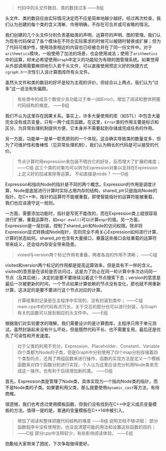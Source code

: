 > 代码中的头文件数目、类的数目过多
> ——B组

头文件、类的数目应由实际情况决定而不应是简单地越少越好。经过再次检查，我们认为创建的每个类的含义清晰、作用明确，不存在可合并或可省略的情况。

我们创建的几个头文件分别负责基础类的声明、运算符的声明、图的管理。我们认为现有代码保证了各个模块在不符合实际需求的时候可以被随时替换或扩展；但为了代码可维护性，使用场景相近的内容也已经被合并在了同一份文件中。对于`arithmetics`模块，一般使用了加法的场景，也会使用减法；使用了`arithmetics`中的运算，却未必希望使用`Graph`中定义的功能较为有限的图管理系统。如果觉得从外部调用需要麻烦地引入若干头文件，可以直接使用预定义好的快捷方式`cgraph.h`一次性引入该计算图库所有头文件。

虽然头文件和类的数目的好坏是较为主观的评价，但综合以上两点，我们认为“过多”这一说法有失偏颇。

> 有些类中的成员个数很少且功能过于单一(如Error)，增加了阅读和整体把握代码结构的难度。
> ——B组

我们不认为这里存在因果关系。事实上，许多大量使用的库（如STL）中包含大量完全没有成员变量，只有一两个成员函数。在这里，`Error`类的作用主要是标识和区分，为异常处理机制提供方便，它本身并不需要起到存储或完成任务的作用。

另一方面，功能单一是单一职责原则的一个体现。这会确实导致类的数量变多，但为了可维护性和鲁棒性（见异常处理机制），我们认为稍长的代码是可以接受的代价。

> 节点计算时用expression来包装不明白它的好处，反而增大了扩展的难度；
> ——C组
> 这三个类的对象均可以转为Expression对象以支持在Expression上定义好的加减乘除等运算。  不如直接是node？
> ——D组

Expression和指向Node的指针是不同的两个概念。Expression的作用是调度计算，Node是底层进行计算时实际占用内存的结构，shared_ptr只是指向Node的指针。在C++中，指针的运算符不能被重载，即使智能指针的运算符能被重载，我们也应该遵守这一规则。

一方面，需要添加功能时，指针是写死不能改的，而在Expression类上就很容易进行扩展，重载运算符，如`expr.eval()`可以计算`expr`的值。另一方面，Expression是一层封装，控制了shared_ptr和Node的访问权限。除非将Expression显式转换成Node指针，否则完全不用关心Expression如何进行计算、计算的状态如何。shared_ptr也含有大量接口，暴露这些接口会给重载的运算符带来歧义，还会给内存安全带来隐患。

> visted与version两个标记作用有重叠，两者各自的作用不清晰；
> ——C组

visited和version两个标记的作用都是提高运算效率，但是具有不一样的含义。visited的意思是在该轮是否访问过，这是为了防止在同一轮计算中多次访问同一节点（及其后继），决定的是要不要继续沿着这个节点搜索下去；version的意思是最后一次被更新的时间，一个节点如果计算依赖的节点没有变化，那也就不用重新计算，这决定的是要不要进行这个节点对应的计算。

> 计算结果的记录是在主程序中实现的，没有封装到类中；
> ——C组
> main.cpp中的代码有点冗长，关于交互的部分也可以进行封装，与Graph有关的函数可以放到相应的头文件中。
> ——E组

根据我们对实验要求的理解，我们需要设计的是计算图库，主程序只用于单元测试。虽然封装起来没有什么坏处，但是既然代码不长、也不需要复用，最后还是优先了可读性和开发速度。

> 对于父类的利用不充分，Expression、Placeholder、Constant、Variable四个类都为Node的子类，但是Graph中分别使用了四个map分别存储着四个类型的点，还用了两组函数来进行操作，函数的实现方法是定义一个模板函数来对四个函数分别进行实现，个人认为这里应该充分利用Node类来完成这一操作。也有利于后续增加新的类。
> ——D组

首先，Expression类是管理了Node类，具体实现为一个指向Node类的指针，而不是Node类的子类。如果要利用父类，那么就要使用`dynamic_cast`等方法，有待商榷。

很遗憾，我们也考虑过使用模板函数，但我们没有找到在C++中定义成员变量模板的方法。值得一提的是，普通的变量模板在C++14中被引入。

> 增加了阅读和整体把握代码结构的难度
> ——B组
> 说明文档不够详细；
> 部分函数程序中没有使用到，也没说清楚可能的用法和设置这些函数的目的；
> ——C组
> 部分cpp中注释较少，有些影响阅读体验。
> ——E组

抱歉给大家带来了困扰，下次争取做得更好。
